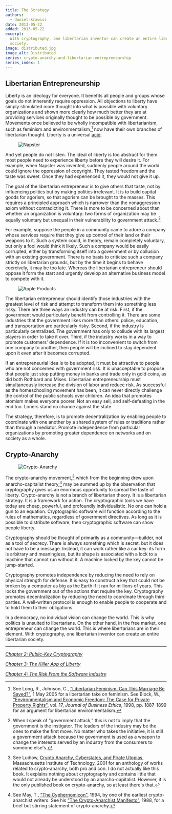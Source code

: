 ```yaml
---
title: The Strategy
authors:
  - daniel-krawisz
date: 2013-05-22
added: 2013-05-22
excerpt:
  With cryptography, one libertarian inventor can create an entire libertarian
  society.
image: distributed.jpg
image_alt: Distributed
series: crypto-anarchy-and-libertarian-entrepreneurship
series_index: 1
---
```


## Libertarian Entrepreneurship

Liberty is an ideology for everyone. It benefits all people and groups whose goals do not inherently require oppression. All objections to liberty have simply stimulated more thought into what is possible with voluntary organizations and shown more clearly how much better they are at providing services originally thought to be possible by government. Movements once believed to be wholly incompatible with libertarianism, such as feminism and environmentalism,[^1] now have their own branches of libertarian thought. Liberty is a universal [acid](http://en.wikipedia.org/wiki/Acid).

<figure>
  <img src="/static/img/mempool/crypto-anarchy-and-libertarian-entrepreneurship-1/napster.jpg" alt="Napster" />
</figure>

And yet people do not listen. The ideal of liberty is too abstract for them: most people need to experience liberty before they will desire it. For example, when Napster was invented, suddenly people around the world could ignore the oppression of copyright. They tasted freedom and the taste was sweet. Once they had experienced it, they would not give it up.

The goal of the libertarian entrepreneur is to give others that taste, not by influencing politics but by making politics irrelevant. It is to build capital goods for agorism, so that agorism can be brought to the masses. This requires a principled approach which is narrower than the nonaggression axiom without contradicting it. There is more to be concerned about than whether an organization is voluntary: two forms of organization may be equally voluntary but unequal in their vulnerability to government attack.[^2]

For example, suppose the people in a community came to adore a company whose services require that they give up control of their land or their weapons to it. Such a system could, in theory, remain completely voluntary, but only a fool would think it likely. Such a company would be easily corrupted, either by transforming itself into a government or by collusion with an existing government. There is no basis to criticize such a company strictly on libertarian grounds, but by the time it begins to behave coercively, it may be too late. Whereas the libertarian entrepreneur should oppose it form the start and urgently develop an alternative business model to compete with it.

<figure>
  <img src="/static/img/mempool/crypto-anarchy-and-libertarian-entrepreneurship-1/apple-products.jpg" alt="Apple Products" />
</figure>

The libertarian entrepreneur should identify those industries with the greatest level of risk and attempt to transform them into something less risky. There are three ways an industry can be at risk. First, if the government would particularly benefit from controlling it. There are some industries that the government likes more than others: police, education, and transportation are particularly risky. Second, if the industry is particularly centralized. The government has only to collude with its largest players in order to take it over. Third, if the industry works in a way to promote customers' dependence. If it is too inconvenient to switch from one company to another, then people will be inclined to stay dependent upon it even after it becomes corrupted.

If an entrepreneurial idea is to be adopted, it must be attractive to people who are not concerned with government risk. It is unacceptable to propose that people just stop putting money in banks and trade only in gold coins, as did both Rothbard and Mises. Libertarian entrepreneurship must simultaneously increase the division of labor and reduce risk. As successful as the homeschooling movement has been, it can never directly challenge the control of the public schools over children. An idea that promotes atomism makes everyone poorer. Not an easy sell, and self-defeating in the end too. Loners stand no chance against the state.

The strategy, therefore, is to promote decentralization by enabling people to coordinate with one another by a shared system of rules or traditions rather than through a mediator. Promote independence from particular organizations by promoting greater dependence on networks and on society as a whole.

## Crypto-Anarchy

<figure>
  <img src="/static/img/mempool/crypto-anarchy-and-libertarian-entrepreneurship-1/cryptoanarchy.jpeg" alt="Crypto-Anarchy" />
</figure>

The crypto-anarchy movement,[^3] which from the beginning drew upon anarcho-capitalist theory,[^4] may be summed up by the observation that cryptography gives us an enormous opportunity to spread the taste of liberty. Crypto-anarchy is not a branch of libertarian theory. It is a libertarian strategy. It is a framework for action. The cryptographic tools we have today are cheap, powerful, and profoundly individualistic. No one can hold a gun to an equation. Cryptographic software will function according to the rules of mathematics, regardless of government directives. As long as it is possible to distribute software, then cryptographic software can show people liberty.

Cryptography should be thought of primarily as a community—builder, not as a tool of secrecy. There is always something which is secret, but it does not have to be a message. Instead, it can work rather like a car key: its form is arbitrary and meaningless, but its shape is associated with a lock to a machine that cannot run without it. A machine locked by the key cannot be jump-started.

Cryptography promotes independence by reducing the need to rely on physical strength for defense. It is easy to construct a key that could not be broken by a computer as big as the Earth if it ran for millions of years. This locks the government out of the actions that require the key. Cryptography promotes decentralization by reducing the need to coordinate through third parties. A well-written protocol is enough to enable people to cooperate and to hold them to their obligations.

In a democracy, no individual vision can change the world. This is why politics is unsuited to libertarians. On the other hand, in the free market, one entrepreneur can change the world. This is where libertarians are in their element. With cryptography, one libertarian inventor can create an entire libertarian society.

---

[_Chapter 2: Public-Key Cryptography_](/mempool/crypto-anarchy-and-libertarian-entrepreneurship-2/ "Crypto-Anarchy and Libertarian Entrepreneurship – Chapter 2: Public-Key Cryptography")

[_Chapter 3: The Killer App of Liberty_](/mempool/crypto-anarchy-and-libertarian-entrepreneurship-3/ "Crypto-Anarchy and Libertarian Entrepreneurship – Chapter 3: The Killer App of Liberty")

[_Chapter 4: The Risk From the Software Industry_](/mempool/crypto-anarchy-and-libertarian-entrepreneurship-4/ "Crypto-Anarchy and Libertarian Entrepreneurship – Chapter 4: The Risk From the Software Industry")

[^1]: See Long, R., Johnson, C., ["Libertarian Feminism: Can This Marriage Be Saved?"](http://charleswjohnson.name/essays/libertarian-feminism/), 1 May 2005 for a libertarian take on feminism. See Block, W., ["Environmentalism and Economic Freedom: The Case for Private Property Rights"](http://mises.org/etexts/environfreedom.pdf), vol. 17, _Journal of Business Ethics_, 1998, pp. 1887-1899 for an argument for libertarian environmentalism.
[^2]: When I speak of "government attack," this is not to imply that the government is the instigator. The leaders of the industry may be the ones to make the first move. No matter who takes the initiative, it is still a government attack because the government is used as a weapon to change the interests served by an industry from the consumers to someone else's.
[^3]: See Ludlow, [Crypto Anarchy, Cyberstates, and Pirate Utopias](http://monoskop.org/images/4/42/Ludlow_Peter_Crypto_Anarchy_Cyberstates_and_Pirate_Utopias.pdf), Massachusetts Institute of Technology, 2001 for an anthology of works related to crypto-anarchy, both pro and con. I do not actually like this book. It explains nothing about cryptography and contains little that would not already be understood by an anarcho-capitalist. However, it is the only published book on crypto-anarchy, so at least there's that.
[^4]: See May, T., ["The Cyphernomicon"](/static/docs/cyphernomicon.txt), 1994, by one of the earliest crypto-anarchist writers. See his ["The Crypto-Anarchist Manifesto"](/crypto-anarchist-manifesto/), 1988, for a brief but stirring statement of crypto-anarchy.
